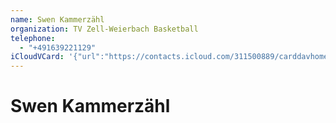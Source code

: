 ```yaml
---
name: Swen Kammerzähl
organization: TV Zell-Weierbach Basketball
telephone:
  - "+491639221129"
iCloudVCard: '{"url":"https://contacts.icloud.com/311500889/carddavhome/card/791580E4-595E-4467-92BB-EFA5FD4859AB.vcf","etag":"\"lbzimqps\"","data":"BEGIN:VCARD\r\nVERSION:3.0\r\nFN:\r\nN:Kammerzähl;Swen;;;\r\nUID:8BEB2BBD-E3EE-4E66-8B4D-F8860502F2FE\r\nPRODID:-//Apple Inc.//iOS 16.2//EN\r\nREV:2025-04-03T22:03:58Z\r\nORG:TV Zell-Weierbach Basketball;\r\nTEL:+491639221129\r\nEND:VCARD"}'
---
```

# Swen Kammerzähl